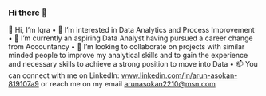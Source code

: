 ### Hi there 👋
👋 Hi, I’m Iqra
• 👀 I’m interested in Data Analytics and Process Improvement
• 🌱 I’m currently an aspiring Data Analyst having pursued a career change from Accountancy
• 💞️ I’m looking to collaborate on projects with similar minded people to improve my analytical skills and to gain the experience and necessary skills to achieve a strong position to move into Data
• 📫 You can connect with me on LinkedIn: www.linkedin.com/in/arun-asokan-819107a9 or reach me on my email arunasokan2210@msn.com

<!--
**iqrairshad7514/iqrairshad7514** is a ✨ _special_ ✨ repository because its `README.md` (this file) appears on your GitHub profile.

Here are some ideas to get you started:

* 🔭 I’m currently working on Excel, PowerBi, Tableau, Azure
- 🌱 I’m currently learning ...
- 👯 I’m looking to collaborate on ...
- 🤔 I’m looking for help with ...
- 💬 Ask me about ...
- 📫 How to reach me: ...
- 😄 Pronouns: ...
- ⚡ Fun fact: ...
-->
